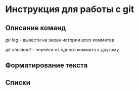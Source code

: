 # Инструкция для работы с git

## Описание команд

*git log* - вывести на экран истории всех коммитов

*git checkout* - перейти от одного коммита к другому

## Форматирование текста

## Списки